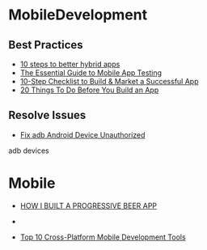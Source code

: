 # MobileDevelopment


## Best Practices
* [10 steps to better hybrid apps](https://medium.com/net-magazine/10-steps-to-better-hybrid-apps-e8e33831ea5e#.dnn6x2uqr)
* [The Essential Guide to Mobile App Testing](http://core.ecu.edu/STRG/materials/uTest_eBook_Mobile_Testing.pdf)
* [10-Step Checklist to Build & Market a Successful App](http://8txb81fmsytmpvkp2gk1z8y2.wpengine.netdna-cdn.com/wp-content/uploads/2014/10/infographic-10-step-checklist-to-build-and-market-a-successful-app.jpg)
* [20 Things To Do Before You Build an App](http://www.bluecloudsolutions.com/blog/20-things-to-do-before-you-build-an-app-mobile-development-checklist/)	
	
	


## Resolve Issues

* [Fix adb Android Device Unauthorized](http://stackoverflow.com/questions/23081263/adb-android-device-unauthorized)



adb devices


# Mobile
* [HOW I BUILT A PROGRESSIVE BEER APP](http://www.deanhume.com/Home/BlogPost/how-i-built-a-progressive-beer-app/)
* 

* [Top 10 Cross-Platform Mobile Development Tools](http://www.hongkiat.com/blog/cross-mobile-platform-framework-wora/)



